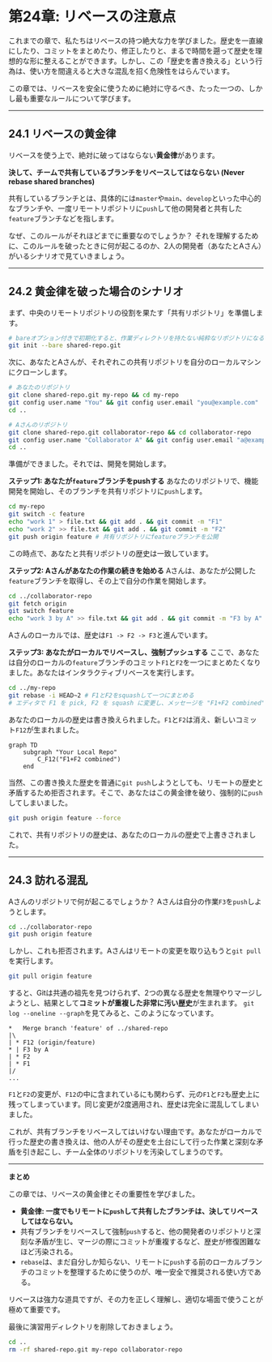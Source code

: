 # 第24章: リベースの注意点

これまでの章で、私たちはリベースの持つ絶大な力を学びました。歴史を一直線にしたり、コミットをまとめたり、修正したりと、まるで時間を遡って歴史を理想的な形に整えることができます。しかし、この「歴史を書き換える」という行為は、使い方を間違えると大きな混乱を招く危険性をはらんでいます。

この章では、リベースを安全に使うために絶対に守るべき、たった一つの、しかし最も重要なルールについて学びます。

---
## 24.1 リベースの黄金律

リベースを使う上で、絶対に破ってはならない**黄金律**があります。

**決して、チームで共有しているブランチをリベースしてはならない (Never rebase shared branches)**

共有しているブランチとは、具体的には`master`や`main`、`develop`といった中心的なブランチや、一度リモートリポジトリに`push`して他の開発者と共有した`feature`ブランチなどを指します。

なぜ、このルールがそれほどまでに重要なのでしょうか？ それを理解するために、このルールを破ったときに何が起こるのか、2人の開発者（あなたとAさん）がいるシナリオで見ていきましょう。

---
## 24.2 黄金律を破った場合のシナリオ

まず、中央のリモートリポジトリの役割を果たす「共有リポジトリ」を準備します。
```bash
# bareオプション付きで初期化すると、作業ディレクトリを持たない純粋なリポジトリになる
git init --bare shared-repo.git
```
次に、あなたとAさんが、それぞれこの共有リポジトリを自分のローカルマシンにクローンします。
```bash
# あなたのリポジトリ
git clone shared-repo.git my-repo && cd my-repo
git config user.name "You" && git config user.email "you@example.com"
cd ..

# Aさんのリポジトリ
git clone shared-repo.git collaborator-repo && cd collaborator-repo
git config user.name "Collaborator A" && git config user.email "a@example.com"
cd ..
```
準備ができました。それでは、開発を開始します。

**ステップ1: あなたが`feature`ブランチをpushする**
あなたのリポジトリで、機能開発を開始し、そのブランチを共有リポジトリに`push`します。
```bash
cd my-repo
git switch -c feature
echo "work 1" > file.txt && git add . && git commit -m "F1"
echo "work 2" >> file.txt && git add . && git commit -m "F2"
git push origin feature # 共有リポジトリにfeatureブランチを公開
```
この時点で、あなたと共有リポジトリの歴史は一致しています。

**ステップ2: Aさんがあなたの作業の続きを始める**
Aさんは、あなたが公開した`feature`ブランチを取得し、その上で自分の作業を開始します。
```bash
cd ../collaborator-repo
git fetch origin
git switch feature
echo "work 3 by A" >> file.txt && git add . && git commit -m "F3 by A"
```
Aさんのローカルでは、歴史は`F1 -> F2 -> F3`と進んでいます。

**ステップ3: あなたがローカルでリベースし、強制プッシュする**
ここで、あなたは自分のローカルの`feature`ブランチのコミット`F1`と`F2`を一つにまとめたくなりました。あなたはインタラクティブリベースを実行します。
```bash
cd ../my-repo
git rebase -i HEAD~2 # F1とF2をsquashして一つにまとめる
# エディタで F1 を pick, F2 を squash に変更し、メッセージを "F1+F2 combined" に編集
```
あなたのローカルの歴史は書き換えられました。`F1`と`F2`は消え、新しいコミット`F12`が生まれました。
```mermaid
graph TD
    subgraph "Your Local Repo"
        C_F12("F1+F2 combined")
    end
```
当然、この書き換えた歴史を普通に`git push`しようとしても、リモートの歴史と矛盾するため拒否されます。そこで、あなたはこの黄金律を破り、強制的に`push`してしまいました。
```bash
git push origin feature --force
```
これで、共有リポジトリの歴史は、あなたのローカルの歴史で上書きされました。

---
## 24.3 訪れる混乱

Aさんのリポジトリで何が起こるでしょうか？ Aさんは自分の作業`F3`を`push`しようとします。
```bash
cd ../collaborator-repo
git push origin feature
```
しかし、これも拒否されます。Aさんはリモートの変更を取り込もうと`git pull`を実行します。
```bash
git pull origin feature
```
すると、Gitは共通の祖先を見つけられず、2つの異なる歴史を無理やりマージしようとし、結果として**コミットが重複した非常に汚い歴史**が生まれます。
`git log --oneline --graph`を見てみると、このようになっています。
```
*   Merge branch 'feature' of ../shared-repo
|\
| * F12 (origin/feature)
* | F3 by A
| * F2
| * F1
|/
...
```
`F1`と`F2`の変更が、`F12`の中に含まれているにも関わらず、元の`F1`と`F2`も歴史上に残ってしまっています。同じ変更が2度適用され、歴史は完全に混乱してしまいました。

これが、共有ブランチをリベースしてはいけない理由です。あなたがローカルで行った歴史の書き換えは、他の人がその歴史を土台にして行った作業と深刻な矛盾を引き起こし、チーム全体のリポジトリを汚染してしまうのです。

---
**まとめ**

この章では、リベースの黄金律とその重要性を学びました。

-   **黄金律: 一度でもリモートに`push`して共有したブランチは、決してリベースしてはならない。**
-   共有ブランチをリベースして強制`push`すると、他の開発者のリポジトリと深刻な矛盾が生じ、マージの際にコミットが重複するなど、歴史が修復困難なほど汚染される。
-   `rebase`は、まだ自分しか知らない、リモートに`push`する前のローカルブランチのコミットを整理するために使うのが、唯一安全で推奨される使い方である。

リベースは強力な道具ですが、その力を正しく理解し、適切な場面で使うことが極めて重要です。

最後に演習用ディレクトリを削除しておきましょう。
```bash
cd ..
rm -rf shared-repo.git my-repo collaborator-repo
```
